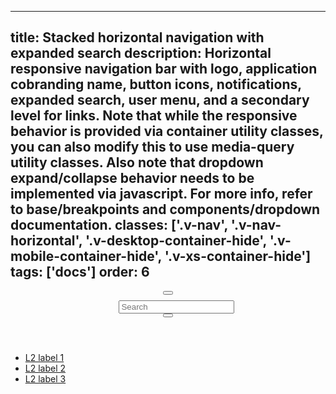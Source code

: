 <!--
 *              Copyright (c) 2025 Visa, Inc.
 *
 * Licensed under the Apache License, Version 2.0 (the "License");
 * you may not use this file except in compliance with the License.
 * You may obtain a copy of the License at
 *
 *         http://www.apache.org/licenses/LICENSE-2.0
 *
 * Unless required by applicable law or agreed to in writing, software
 * distributed under the License is distributed on an "AS IS" BASIS,
 * WITHOUT WARRANTIES OR CONDITIONS OF ANY KIND, either express or implied.
 * See the License for the specific language governing permissions and
 * limitations under the License.
 *
 -->
---
title: Stacked horizontal navigation with expanded search
description: Horizontal responsive navigation bar with logo, application cobranding name, button icons, notifications, expanded search, user menu, and a secondary level for links. Note that while the responsive behavior is provided via container utility classes, you can also modify this to use media-query utility classes. Also note that dropdown expand/collapse behavior needs to be implemented via javascript. For more info, refer to base/breakpoints and components/dropdown documentation.
classes:
  ['.v-nav', '.v-nav-horizontal', '.v-desktop-container-hide', '.v-mobile-container-hide', '.v-xs-container-hide']
tags: ['docs']
order: 6
---

<header class="v-nav v-nav-horizontal v-justify-content-between">
  <button aria-label="open menu" class="v-button v-button-icon v-button-tertiary v-button-large v-desktop-container-hide" type="button">
    <svg aria-hidden="true" class="v-icon v-icon-low" focusable="false" viewbox="0 0 24 24">
      <use href="#visa-menu-low">
      </use>
    </svg>
  </button>

  <div class="v-surface v-flex">
    <div class="v-input-container v-surface v-flex-row">
      <svg class="v-icon v-icon-low" height="24" viewbox="0 0 24 24" width="24">
        <use href="#visa-search-low"></use>
      </svg>
      <input class="v-input" id="navigation-stacked-search-field" name="navigation-stacked-search-field" required type="search" aria-label="Search" placeholder="Search" />
    </div>
    <button aria-label="close" class="v-button v-button-icon v-button-tertiary v-button-large" type="button">
      <svg aria-hidden="true" class="v-icon v-icon-visa v-icon-low" focusable="false" viewbox="0 0 24 24">
        <use href="#visa-close-low"></use>
      </svg>
    </button>
  </div>

</header>
<nav aria-label="Stacked horizontal with expanded search" class="v-nav v-mobile-container-hide" style="--v-surface-background: var(--palette-default-surface-2); --v-tabs-active-line-padding: var(--size-responsive-10)">
  <ul class="v-tabs v-tabs-horizontal v-gap-8">
    <li class="v-tab">
      <a class="v-button v-button-tertiary v-button-large" href="javascript:window.location.href=window.location.href">
        L2 label 1
      </a>
    </li>
    <li class="v-tab">
      <a class="v-button v-button-tertiary v-button-large" href="javascript:window.location.href=window.location.href">
        L2 label 2
      </a>
    </li>
    <li class="v-tab">
      <a class="v-button v-button-tertiary v-button-large" href="javascript:window.location.href=window.location.href">
        L2 label 3
      </a>
    </li>
  </ul>
</nav>
